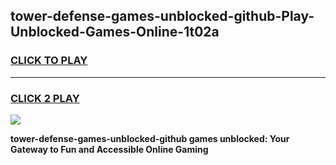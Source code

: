 
## tower-defense-games-unblocked-github-Play-Unblocked-Games-Online-1t02a
<h3>
<a href="https://premium76.site?title=tower-defense-games-unblocked-github&ref=24A">CLICK TO PLAY</a></h3>
<hr>

<h3>
<a href="https://premium76.site?title=tower-defense-games-unblocked-github&ref=24A">CLICK 2 PLAY</a>
  
</h3>

<a href="https://premium76.site?title=tower-defense-games-unblocked-github&ref=24A"><img src="https://clearcache.store/games.png"></a>


**tower-defense-games-unblocked-github games unblocked: Your Gateway to Fun and Accessible Online Gaming**
